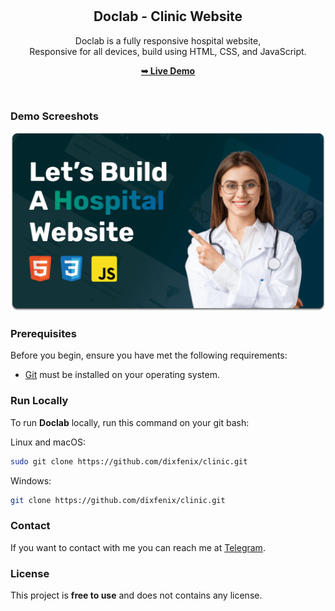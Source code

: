 <div align="center">
  
  <br />
  <br />

  <h2 align="center">Doclab - Clinic Website</h2>

  Doclab is a fully responsive hospital website, <br />Responsive for all devices, build using HTML, CSS, and JavaScript.

  <a href="https://dixfenix.github.io/clinic/"><strong>➥ Live Demo</strong></a>

</div>

<br />

### Demo Screeshots

![Doclab Desktop Demo](./readme-images/desktop.png "Desktop Demo")

### Prerequisites

Before you begin, ensure you have met the following requirements:

* [Git](https://git-scm.com/downloads "Download Git") must be installed on your operating system.

### Run Locally

To run **Doclab** locally, run this command on your git bash:

Linux and macOS:

```bash
sudo git clone https://github.com/dixfenix/clinic.git
```

Windows:

```bash
git clone https://github.com/dixfenix/clinic.git
```

### Contact

If you want to contact with me you can reach me at [Telegram](https://t.me/ahrorjon911).

### License

This project is **free to use** and does not contains any license.
